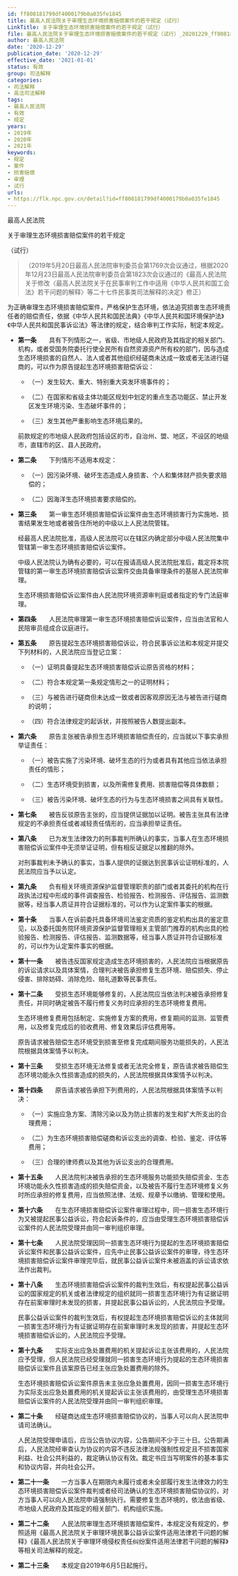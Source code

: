 ```yaml
---
id: ff808181799df4000179b0a035fe1845
title: 最高人民法院关于审理生态环境损害赔偿案件的若干规定（试行）
LinkTitle: 关于审理生态环境损害赔偿案件的若干规定（试行）
file: 最高人民法院关于审理生态环境损害赔偿案件的若干规定（试行）_20201229_ff808181799df4000179b0a035fe1845.doc
author: 最高人民法院
date: '2020-12-29'
publication_date: '2020-12-29'
effective_date: '2021-01-01'
status: 有效
group: 司法解释
categories:
- 司法解释
- 高法司法解释
tags:
- 最高人民法院
- 有效
- 规定
years:
- 2019年
- 2020年
- 2021年
keywords:
- 规定
- 案件
- 损害赔偿
- 审理
- 试行
urls:
- https://flk.npc.gov.cn/detail?id=ff808181799df4000179b0a035fe1845
---
```


最高人民法院

关于审理生态环境损害赔偿案件的若干规定

（试行）

> （2019年5月20日最高人民法院审判委员会第1769次会议通过，根据2020年12月23日最高人民法院审判委员会第1823次会议通过的《最高人民法院关于修改〈最高人民法院关于在民事审判工作中适用《中华人民共和国工会法》若干问题的解释〉等二十七件民事类司法解释的决定》修正）

为正确审理生态环境损害赔偿案件，严格保护生态环境，依法追究损害生态环境责任者的赔偿责任，依据《中华人民共和国民法典》《中华人民共和国环境保护法》《中华人民共和国民事诉讼法》等法律的规定，结合审判工作实际，制定本规定。

- **第一条**　　具有下列情形之一，省级、市地级人民政府及其指定的相关部门、机构，或者受国务院委托行使全民所有自然资源资产所有权的部门，因与造成生态环境损害的自然人、法人或者其他组织经磋商未达成一致或者无法进行磋商的，可以作为原告提起生态环境损害赔偿诉讼：

  - （一）发生较大、重大、特别重大突发环境事件的；

  - （二）在国家和省级主体功能区规划中划定的重点生态功能区、禁止开发区发生环境污染、生态破坏事件的；

  - （三）发生其他严重影响生态环境后果的。

  前款规定的市地级人民政府包括设区的市，自治州、盟、地区，不设区的地级市，直辖市的区、县人民政府。

- **第二条**　　下列情形不适用本规定：

  - （一）因污染环境、破坏生态造成人身损害、个人和集体财产损失要求赔偿的；

  - （二）因海洋生态环境损害要求赔偿的。

- **第三条**　　第一审生态环境损害赔偿诉讼案件由生态环境损害行为实施地、损害结果发生地或者被告住所地的中级以上人民法院管辖。

  经最高人民法院批准，高级人民法院可以在辖区内确定部分中级人民法院集中管辖第一审生态环境损害赔偿诉讼案件。

  中级人民法院认为确有必要的，可以在报请高级人民法院批准后，裁定将本院管辖的第一审生态环境损害赔偿诉讼案件交由具备审理条件的基层人民法院审理。

  生态环境损害赔偿诉讼案件由人民法院环境资源审判庭或者指定的专门法庭审理。

- **第四条**　　人民法院审理第一审生态环境损害赔偿诉讼案件，应当由法官和人民陪审员组成合议庭进行。

- **第五条**　　原告提起生态环境损害赔偿诉讼，符合民事诉讼法和本规定并提交下列材料的，人民法院应当登记立案：

  - （一）证明具备提起生态环境损害赔偿诉讼原告资格的材料；

  - （二）符合本规定第一条规定情形之一的证明材料；

  - （三）与被告进行磋商但未达成一致或者因客观原因无法与被告进行磋商的说明；

  - （四）符合法律规定的起诉状，并按照被告人数提出副本。

- **第六条**　　原告主张被告承担生态环境损害赔偿责任的，应当就以下事实承担举证责任：

  - （一）被告实施了污染环境、破坏生态的行为或者具有其他应当依法承担责任的情形；

  - （二）生态环境受到损害，以及所需修复费用、损害赔偿等具体数额；

  - （三）被告污染环境、破坏生态的行为与生态环境损害之间具有关联性。

- **第七条**　　被告反驳原告主张的，应当提供证据加以证明。被告主张具有法律规定的不承担责任或者减轻责任情形的，应当承担举证责任。

- **第八条**　　已为发生法律效力的刑事裁判所确认的事实，当事人在生态环境损害赔偿诉讼案件中无须举证证明，但有相反证据足以推翻的除外。

  对刑事裁判未予确认的事实，当事人提供的证据达到民事诉讼证明标准的，人民法院应当予以认定。

- **第九条**　　负有相关环境资源保护监督管理职责的部门或者其委托的机构在行政执法过程中形成的事件调查报告、检验报告、检测报告、评估报告、监测数据等，经当事人质证并符合证据标准的，可以作为认定案件事实的根据。

- **第十条**　　当事人在诉前委托具备环境司法鉴定资质的鉴定机构出具的鉴定意见，以及委托国务院环境资源保护监督管理相关主管部门推荐的机构出具的检验报告、检测报告、评估报告、监测数据等，经当事人质证并符合证据标准的，可以作为认定案件事实的根据。

- **第十一条**　　被告违反国家规定造成生态环境损害的，人民法院应当根据原告的诉讼请求以及具体案情，合理判决被告承担修复生态环境、赔偿损失、停止侵害、排除妨碍、消除危险、赔礼道歉等民事责任。

- **第十二条**　　受损生态环境能够修复的，人民法院应当依法判决被告承担修复责任，并同时确定被告不履行修复义务时应承担的生态环境修复费用。

  生态环境修复费用包括制定、实施修复方案的费用，修复期间的监测、监管费用，以及修复完成后的验收费用、修复效果后评估费用等。

  原告请求被告赔偿生态环境受到损害至修复完成期间服务功能损失的，人民法院根据具体案情予以判决。

- **第十三条**　　受损生态环境无法修复或者无法完全修复，原告请求被告赔偿生态环境功能永久性损害造成的损失的，人民法院根据具体案情予以判决。

- **第十四条**　　原告请求被告承担下列费用的，人民法院根据具体案情予以判决：

  - （一）实施应急方案、清除污染以及为防止损害的发生和扩大所支出的合理费用；

  - （二）为生态环境损害赔偿磋商和诉讼支出的调查、检验、鉴定、评估等费用；

  - （三）合理的律师费以及其他为诉讼支出的合理费用。

- **第十五条**　　人民法院判决被告承担的生态环境服务功能损失赔偿资金、生态环境功能永久性损害造成的损失赔偿资金，以及被告不履行生态环境修复义务时所应承担的修复费用，应当依照法律、法规、规章予以缴纳、管理和使用。

- **第十六条**　　在生态环境损害赔偿诉讼案件审理过程中，同一损害生态环境行为又被提起民事公益诉讼，符合起诉条件的，应当由受理生态环境损害赔偿诉讼案件的人民法院受理并由同一审判组织审理。

- **第十七条**　　人民法院受理因同一损害生态环境行为提起的生态环境损害赔偿诉讼案件和民事公益诉讼案件，应先中止民事公益诉讼案件的审理，待生态环境损害赔偿诉讼案件审理完毕后，就民事公益诉讼案件未被涵盖的诉讼请求依法作出裁判。

- **第十八条**　　生态环境损害赔偿诉讼案件的裁判生效后，有权提起民事公益诉讼的国家规定的机关或者法律规定的组织就同一损害生态环境行为有证据证明存在前案审理时未发现的损害，并提起民事公益诉讼的，人民法院应予受理。

  民事公益诉讼案件的裁判生效后，有权提起生态环境损害赔偿诉讼的主体就同一损害生态环境行为有证据证明存在前案审理时未发现的损害，并提起生态环境损害赔偿诉讼的，人民法院应予受理。

- **第十九条**　　实际支出应急处置费用的机关提起诉讼主张该费用的，人民法院应予受理，但人民法院已经受理就同一损害生态环境行为提起的生态环境损害赔偿诉讼案件且该案原告已经主张应急处置费用的除外。

  生态环境损害赔偿诉讼案件原告未主张应急处置费用，因同一损害生态环境行为实际支出应急处置费用的机关提起诉讼主张该费用的，由受理生态环境损害赔偿诉讼案件的人民法院受理并由同一审判组织审理。

- **第二十条**　　经磋商达成生态环境损害赔偿协议的，当事人可以向人民法院申请司法确认。

  人民法院受理申请后，应当公告协议内容，公告期间不少于三十日。公告期满后，人民法院经审查认为协议的内容不违反法律法规强制性规定且不损害国家利益、社会公共利益的，裁定确认协议有效。裁定书应当写明案件的基本事实和协议内容，并向社会公开。

- **第二十一条**　　一方当事人在期限内未履行或者未全部履行发生法律效力的生态环境损害赔偿诉讼案件裁判或者经司法确认的生态环境损害赔偿协议的，对方当事人可以向人民法院申请强制执行。需要修复生态环境的，依法由省级、市地级人民政府及其指定的相关部门、机构组织实施。

- **第二十二条**　　人民法院审理生态环境损害赔偿案件，本规定没有规定的，参照适用《最高人民法院关于审理环境民事公益诉讼案件适用法律若干问题的解释》《最高人民法院关于审理环境侵权责任纠纷案件适用法律若干问题的解释》等相关司法解释的规定。

- **第二十三条**　　本规定自2019年6月5日起施行。
